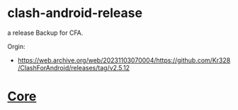 # clash-android-release
a release Backup for CFA.

Orgin:

- https://web.archive.org/web/20231103070004/https://github.com/Kr328/ClashForAndroid/releases/tag/v2.5.12

# [Core](https://github.com/BackupTime/clash)
